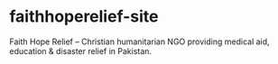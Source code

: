 # faithhoperelief-site
Faith Hope Relief – Christian humanitarian NGO providing medical aid, education &amp; disaster relief in Pakistan.
